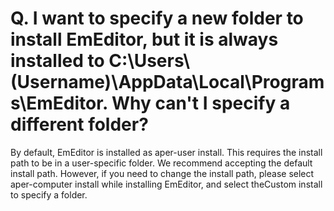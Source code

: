 # Q. I want to specify a new folder to install EmEditor, but it is always installed to C:\\Users\\(Username)\\AppData\\Local\\Programs\\EmEditor. Why can't I specify a different folder?

By default, EmEditor is installed as aper-user install. This requires the install path to be in a user-specific folder. We recommend accepting the default install path. However, if you need to change the install path, please select aper-computer install while installing EmEditor, and select theCustom install to specify a folder.
